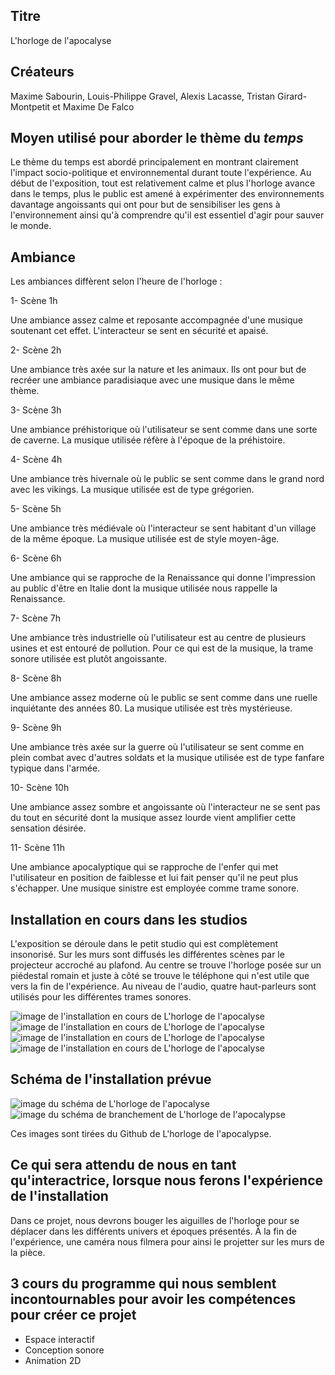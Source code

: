## Titre 

L'horloge de l'apocalyse

## Créateurs 

Maxime Sabourin, Louis-Philippe Gravel, Alexis Lacasse, Tristan Girard-Montpetit et Maxime De Falco

## Moyen utilisé pour aborder le thème du *temps* 

Le thème du temps est abordé principalement en montrant clairement l'impact socio-politique et environnemental durant toute l'expérience. Au début de l'exposition, tout est relativement calme et plus l'horloge avance dans le temps, plus le public est amené à expérimenter des environnements davantage angoissants qui ont pour but de sensibiliser les gens à l'environnement ainsi qu'à comprendre qu'il est essentiel d'agir pour sauver le monde. 

## Ambiance

Les ambiances diffèrent selon l'heure de l'horloge :

1- Scène 1h 

Une ambiance assez calme et reposante accompagnée d'une musique soutenant cet effet. L'interacteur se sent en sécurité et apaisé. 

2- Scène 2h 

Une ambiance très axée sur la nature et les animaux. Ils ont pour but de recréer une ambiance paradisiaque avec une musique dans le même thème. 

3- Scène 3h

Une ambiance préhistorique où l'utilisateur se sent comme dans une sorte de caverne. La musique utilisée réfère à l'époque de la préhistoire. 

4- Scène 4h 

Une ambiance très hivernale où le public se sent comme dans le grand nord avec les vikings. La musique utilisée est de type grégorien. 

5- Scène 5h 

Une ambiance très médiévale où l'interacteur se sent habitant d'un village de la même époque. La musique utilisée est de style moyen-âge.

6- Scène 6h 

Une ambiance qui se rapproche de la Renaissance qui donne l'impression au public d'être en Italie dont la musique utilisée nous rappelle la Renaissance. 

7- Scène 7h 

Une ambiance très industrielle où l'utilisateur est au centre de plusieurs usines et est entouré de pollution. Pour ce qui est de la musique, la trame sonore utilisée est plutôt angoissante. 

8- Scène 8h 

Une ambiance assez moderne où le public se sent comme dans une ruelle inquiétante des années 80. La musique utilisée est très mystérieuse. 

9- Scène 9h 

Une ambiance très axée sur la guerre où l'utilisateur se sent comme en plein combat avec d'autres soldats et la musique utilisée est de type fanfare typique dans l'armée.

10- Scène 10h

Une ambiance assez sombre et angoissante où l'interacteur ne se sent pas du tout en sécurité dont la musique assez lourde vient amplifier cette sensation désirée.

11- Scène 11h 

Une ambiance apocalyptique qui se rapproche de l'enfer qui met l'utilisateur en position de faiblesse et lui fait penser qu'il ne peut plus s'échapper. Une musique sinistre est employée comme trame sonore.


## Installation en cours dans les studios

L'exposition se déroule dans le petit studio qui est complètement insonorisé. Sur les murs sont diffusés les différentes scènes par le projecteur accroché au plafond. Au centre se trouve l'horloge posée sur un piédestal romain et juste à côté se trouve le téléphone qui n'est utile que vers la fin de l'expérience. Au niveau de l'audio, quatre haut-parleurs sont utilisés pour les différentes trames sonores. 

![image de l'installation en cours de L'horloge de l'apocalyse](medias/photographies/photo_installation_projet_5.jpg)
![image de l'installation en cours de L'horloge de l'apocalyse](medias/photographies/photo_installation_projet_5.2.jpg)
![image de l'installation en cours de L'horloge de l'apocalyse](medias/photographies/photo_installation_projet_5.3.jpg)
![image de l'installation en cours de L'horloge de l'apocalyse](medias/photographies/photo_installation_projet_5.4.jpg)

## Schéma de l'installation prévue 

![image du schéma de L'horloge de l'apocalyse](medias/schemas/horloge_apocalypse1.png)
![image du schéma de branchement de L'horloge de l'apocalypse](medias/schemas/horloge_apocalypse2.png)

Ces images sont tirées du Github de L'horloge de l'apocalypse.

## Ce qui sera attendu de nous en tant qu'interactrice, lorsque nous ferons l'expérience de l'installation

Dans ce projet, nous devrons bouger les aiguilles de l'horloge pour se déplacer dans les différents univers et époques présentés. À la fin de l'expérience, une caméra nous filmera pour ainsi le projetter sur les murs de la pièce.

## 3 cours du programme qui nous semblent incontournables pour avoir les compétences pour créer ce projet 

 - Espace interactif
 - Conception sonore
 - Animation 2D
